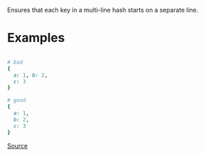 
Ensures that each key in a multi-line hash
starts on a separate line.

# Examples

```ruby

# bad
{
  a: 1, b: 2,
  c: 3
}

# good
{
  a: 1,
  b: 2,
  c: 3
}
```

[Source](http://www.rubydoc.info/gems/rubocop/RuboCop/Cop/Layout/MultilineHashKeyLineBreaks)